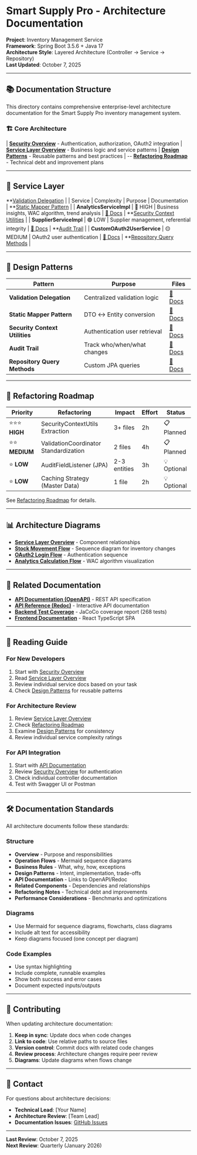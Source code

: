 # Smart Supply Pro - Architecture Documentation

**Project**: Inventory Management Service  
**Framework**: Spring Boot 3.5.6 + Java 17  
**Architecture Style**: Layered Architecture (Controller → Service → Repository)  
**Last Updated**: October 7, 2025

---

## 📚 Documentation Structure

This directory contains comprehensive enterprise-level architecture documentation for the Smart Supply Pro inventory management system.

### 🏗️ Core Architecture

| **[Security Overview](security-overview.md)** - Authentication, authorization, OAuth2 integration
| **[Service Layer Overview](services/README.md)** - Business logic and service patterns
| **[Design Patterns](patterns/README.md)** - Reusable patterns and best practices
| -- **[Refactoring Roadmap](refactoring/README.md)** - Technical debt and improvement plans

---

## 🔧 Service Layer
 **[Validation Delegation](patterns/validation-patterns.md) |
| Service | Complexity | Purpose | Documentation |
 **[Static Mapper Pattern](patterns/mapper-patterns.md) |
| **AnalyticsServiceImpl** | 🔴 HIGH | Business insights, WAC algorithm, trend analysis | [📖 Docs](services/analytics-service.md) |
 **[Security Context Utilities](patterns/security-context.md) |
| **SupplierServiceImpl** | 🟢 LOW | Supplier management, referential integrity | [📖 Docs](services/supplier-service.md) |
 **[Audit Trail](patterns/audit-trail.md) |
| **CustomOAuth2UserService** | 🟡 MEDIUM | OAuth2 user authentication | [📖 Docs](services/oauth2-services.md) |
 **[Repository Query Methods](patterns/repository-patterns.md) |

---

## 🎨 Design Patterns

| Pattern | Purpose | Files |
|---------|---------|-------|
| **Validation Delegation** | Centralized validation logic | [📖 Docs](patterns/validation-patterns.md) |
| **Static Mapper Pattern** | DTO ↔ Entity conversion | [📖 Docs](patterns/mapper-patterns.md) |
| **Security Context Utilities** | Authentication user retrieval | [📖 Docs](patterns/security-context.md) |
| **Audit Trail** | Track who/when/what changes | [📖 Docs](patterns/audit-trail.md) |
| **Repository Query Methods** | Custom JPA queries | [📖 Docs](patterns/repository-patterns.md) |

---

## 🔄 Refactoring Roadmap

| Priority | Refactoring | Impact | Effort | Status |
|----------|-------------|--------|--------|--------|
| ⭐⭐⭐ **HIGH** | SecurityContextUtils Extraction | 3+ files | 2h | 📋 Planned |
| ⭐⭐ **MEDIUM** | ValidationCoordinator Standardization | 2 files | 4h | 📋 Planned |
| ⭐ **LOW** | AuditFieldListener (JPA) | 2-3 entities | 3h | 💡 Optional |
| ⭐ **LOW** | Caching Strategy (Master Data) | 1 file | 2h | 💡 Optional |

See [Refactoring Roadmap](refactoring/README.md) for details.

---

## 📊 Architecture Diagrams

- **[Service Layer Overview](diagrams/service-layer-overview.md)** - Component relationships
- **[Stock Movement Flow](diagrams/stock-movement-flow.md)** - Sequence diagram for inventory changes
- **[OAuth2 Login Flow](diagrams/oauth2-login-flow.md)** - Authentication sequence
- **[Analytics Calculation Flow](diagrams/analytics-calculation-flow.md)** - WAC algorithm visualization

---

## 🔗 Related Documentation

- **[API Documentation (OpenAPI)](../api/openapi/openapi.yaml)** - REST API specification
- **[API Reference (Redoc)](../api/redoc/api.html)** - Interactive API documentation
- **[Backend Test Coverage](https://keglev.github.io/inventory-service/backend/coverage/index.html)** - JaCoCo coverage report (268 tests)
- **[Frontend Documentation](/frontend/README.md)** - React TypeScript SPA

---

## 📖 Reading Guide

### For New Developers
1. Start with [Security Overview](security-overview.md)
2. Read [Service Layer Overview](services/README.md)
3. Review individual service docs based on your task
4. Check [Design Patterns](patterns/README.md) for reusable patterns

### For Architecture Review
1. Review [Service Layer Overview](services/README.md)
2. Check [Refactoring Roadmap](refactoring/README.md)
3. Examine [Design Patterns](patterns/README.md) for consistency
4. Review individual service complexity ratings

### For API Integration
1. Start with [API Documentation](../api/redoc/api.html)
2. Review [Security Overview](security-overview.md) for authentication
3. Check individual controller documentation
4. Test with Swagger UI or Postman

---

## 🛠️ Documentation Standards

All architecture documents follow these standards:

### Structure
- **Overview** - Purpose and responsibilities
- **Operation Flows** - Mermaid sequence diagrams
- **Business Rules** - What, why, how, exceptions
- **Design Patterns** - Intent, implementation, trade-offs
- **API Documentation** - Links to OpenAPI/Redoc
- **Related Components** - Dependencies and relationships
- **Refactoring Notes** - Technical debt and improvements
- **Performance Considerations** - Benchmarks and optimizations

### Diagrams
- Use Mermaid for sequence diagrams, flowcharts, class diagrams
- Include alt text for accessibility
- Keep diagrams focused (one concept per diagram)

### Code Examples
- Use syntax highlighting
- Include complete, runnable examples
- Show both success and error cases
- Document expected inputs/outputs

---

## 📝 Contributing

When updating architecture documentation:

1. **Keep in sync**: Update docs when code changes
2. **Link to code**: Use relative paths to source files
3. **Version control**: Commit docs with related code changes
4. **Review process**: Architecture changes require peer review
5. **Diagrams**: Update diagrams when flows change

---

## 📧 Contact

For questions about architecture decisions:
- **Technical Lead**: [Your Name]
- **Architecture Review**: [Team Lead]
- **Documentation Issues**: [GitHub Issues](https://github.com/Keglev/inventory-service/issues)

---

**Last Review**: October 7, 2025  
**Next Review**: Quarterly (January 2026)

